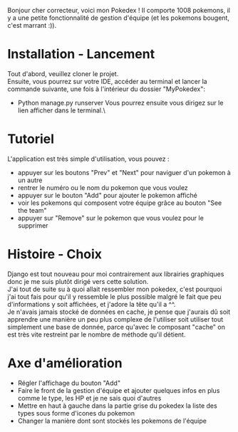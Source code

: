 Bonjour cher correcteur, voici mon Pokedex ! Il comporte 1008 pokemons, il y a une petite fonctionnalité de gestion d'équipe (et les pokemons bougent, c'est marrant :)).

# Installation - Lancement

Tout d'abord, veuillez cloner le projet. \
Ensuite, vous pourrez sur votre IDE, accéder au terminal et lancer la commande suivante, une fois à l'intérieur du dossier "MyPokedex": 
  - Python  manage.py  runserver
Vous pourrez ensuite vous dirigez sur le lien afficher dans le terminal.\

# Tutoriel

L'application est très simple d'utilisation, vous pouvez :
- appuyer sur les boutons "Prev" et "Next" pour naviguer d'un pokemon à un autre
- rentrer le numéro ou le nom du pokemon que vous voulez
- appuyer sur le bouton "Add" pour ajouter le pokemon affiché
- voir les pokemons qui composent votre équipe grâce au bouton "See the team"
- appuyer sur "Remove" sur le pokemon que vous voulez pour le supprimer

# Histoire - Choix

Django est tout nouveau pour moi contrairement aux librairies graphiques donc je me suis plutôt dirigé vers cette solution. \
J'ai tout de suite su à quoi allait ressembler mon pokedex, c'est pourquoi j'ai tout fais pour qu'il y ressemble le plus possible malgré le fait que peu d'informations y soit affichées, et j'adore la tête qu'il a ^^. \
Je n'avais jamais stocké de données en cache, je pense que j'aurais dû soit apprendre une manière un peu plus complexe de l'utiliser soit utiliser tout simplement une base de donnée,
parce qu'avec le composant "cache" on est très vite restreint par le nombre de méthode qu'il détient.

# Axe d'amélioration

- Régler l'affichage du bouton "Add"
- Faire le front de la gestion d'équipe et ajouter quelques infos en plus comme le type, les HP et je ne sais quoi d'autres
- Mettre en haut à gauche dans la partie grise du pokedex la liste des types sous forme d'icones du pokemon
- Changer la manière dont sont stockés les pokemons de l'équipe

  
